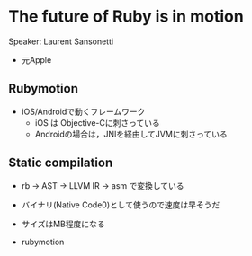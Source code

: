 # The future of Ruby is in motion

Speaker: Laurent Sansonetti

* 元Apple

## Rubymotion

* iOS/Androidで動くフレームワーク
  * iOS は Objective-Cに刺さっている
  * Androidの場合は，JNIを経由してJVMに刺さっている

## Static compilation

* rb -> AST -> LLVM IR -> asm で変換している
* バイナリ(Native Code0)として使うので速度は早そうだ
* サイズはMB程度になる

* rubymotion
